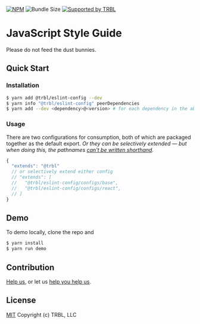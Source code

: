 [![NPM](https://img.shields.io/npm/v/@trbl/eslint-config)](https://www.npmjs.com/@trbl/eslint-config)
![Bundle Size](https://img.shields.io/bundlephobia/minzip/@trbl/eslint-config?label=zipped)
[![Supported by TRBL](https://img.shields.io/badge/supported_by-TRBL-black)](https://github.com/trouble)

# JavaScript Style Guide

Please do not feed the dust bunnies.

## Quick Start

### Installation

```bash
$ yarn add @trbl/eslint-config --dev
$ yarn info "@trbl/eslint-config" peerDependencies
$ yarn add --dev <dependency>@<version> # for each dependency in the above output
```

### Usage

There are two configurations for consumption, both of which are packaged together as the default export. *Or they can be selectively extended &mdash; but when doing this, the pathnames [can't be written shorthand](https://eslint.org/docs/developer-guide/shareable-configs#sharing-multiple-configs).*

```javascript
{
  "extends": "@trbl"
  // or selectively extend either config
  // "extends": [
  //   "@trbl/eslint-config/configs/base",
  //   "@trbl/eslint-config/configs/react",
  // ]
}
```

## Demo

To demo locally, clone the repo and

```bash
$ yarn install
$ yarn run demo
```

## Contribution

[Help us,](https://github.com/trouble/.github/blob/master/CONTRIBUTING.md) or let us [help you help us](https://github.com/trouble/.github/blob/master/SUPPORT.md).

## License

[MIT](https://github.com/trouble/eslint-config/blob/master/LICENSE) Copyright (c) TRBL, LLC
